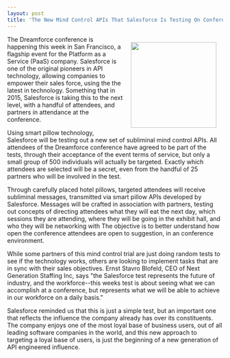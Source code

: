 ```yaml
---
layout: post
title: 'The New Mind Control APIs That Salesforce Is Testing On Conference Attendees Is Available To Premier Partners'
---
```

<p><img style="padding: 15px;" src="https://s3.amazonaws.com/kinlane-productions/bw-icons/bw-dreaming-in-bed.png" alt="" width="200" align="right" /></p>
<p>The Dreamforce conference is happening this week in San Francisco, a flagship event for the Platform as a Service (PaaS) company. Salesforce is one of the original pioneers in API technology, allowing companies to empower their sales force, using the the latest in technology. Something that in 2015, Salesforce is taking this to the next level, with a handful of attendees, and partners in attendance at the conference.</p>
<p>Using smart pillow technology, Salesforce will be testing out a new set of subliminal mind control APIs. All attendees of the Dreamforce conference have agreed to be part of the tests, through their acceptance of the event terms of service, but only a small group of 500 individuals will actually be targeted. Exactly which attendees are selected will be a secret, even from the handful of 25 partners who will be involved in the test.&nbsp;</p>
<p>Through carefully placed hotel pillows, targeted attendees will receive subliminal messages, transmitted via smart pillow APIs developed by Salesforce. Messages will be crafted in association with partners, testing out concepts of directing attendees what they will eat the next day, which sessions they are attending, where they will be going in the exhibit hall, and who they will be networking with The objective is to better understand how open the conference attendees are open to suggestion, in an conference environment.</p>
<p>While some partners of this mind control trial are just doing random tests to see if the technology works, others are looking to implement tasks that are in sync with their sales objectives. Ernst Stavro Blofeld, CEO of Next Generation Staffing Inc, says "the Salesforce test represents the future of industry, and the workforce--this weeks test is about seeing what we can accomplish at a conference, but represents what we will be able to achieve in our workforce on a daily basis."</p>
<p>Salesforce reminded us that this is just a simple test, but an important one that reflects the influence the company already has over its constituents. The company enjoys one of the most loyal base of business users, out of all leading software companies in the world, and this new approach to targeting a loyal base of users, is just the beginning of a new generation of API engineered influence.</p>